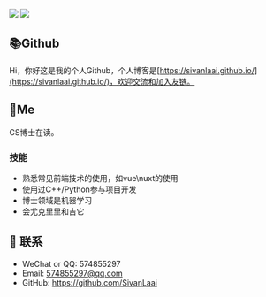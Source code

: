 ![](https://github-readme-stats.vercel.app/api?username=SivanLaai&count_private=true&show_icons=true&icon_color=0366d6&text_color=24292e&bg_color=ffffff&hide_title=true)
![](https://github-readme-stats.vercel.app/api/top-langs/?username=SivanLaai&layout=compact)

## 📚Github
Hi，你好这是我的个人Github，个人博客是[https://sivanlaai.github.io/](https://sivanlaai.github.io/)，欢迎交流和加入友链。

## 🐼Me
CS博士在读。


### 技能
* 熟悉常见前端技术的使用，如vue\nuxt的使用
* 使用过C++/Python参与项目开发
* 博士领域是机器学习
* 会尤克里里和吉它


## :email: 联系

- WeChat or QQ: <a :href="qqUrl" class='qq'>574855297</a>
- Email:  <a href="mailto:574855297@qq.com">574855297@qq.com</a>
- GitHub: <https://github.com/SivanLaai>
